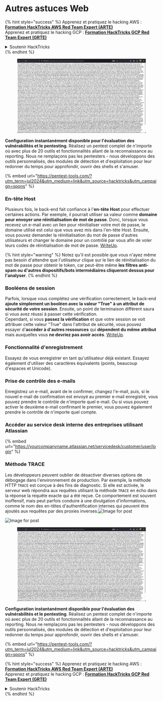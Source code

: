 # Autres astuces Web

{% hint style="success" %}
Apprenez et pratiquez le hacking AWS :<img src="/.gitbook/assets/arte.png" alt="" data-size="line">[**Formation HackTricks AWS Red Team Expert (ARTE)**](https://training.hacktricks.xyz/courses/arte)<img src="/.gitbook/assets/arte.png" alt="" data-size="line">\
Apprenez et pratiquez le hacking GCP : <img src="/.gitbook/assets/grte.png" alt="" data-size="line">[**Formation HackTricks GCP Red Team Expert (GRTE)**<img src="/.gitbook/assets/grte.png" alt="" data-size="line">](https://training.hacktricks.xyz/courses/grte)

<details>

<summary>Soutenir HackTricks</summary>

* Consultez les [**plans d'abonnement**](https://github.com/sponsors/carlospolop) !
* **Rejoignez le** 💬 [**groupe Discord**](https://discord.gg/hRep4RUj7f) ou le [**groupe telegram**](https://t.me/peass) ou **suivez-nous sur** **Twitter** 🐦 [**@hacktricks\_live**](https://twitter.com/hacktricks\_live)**.**
* **Partagez des astuces de hacking en soumettant des PRs aux** [**HackTricks**](https://github.com/carlospolop/hacktricks) et [**HackTricks Cloud**](https://github.com/carlospolop/hacktricks-cloud) dépôts GitHub.

</details>
{% endhint %}

<figure><img src="/.gitbook/assets/image (14) (1).png" alt=""><figcaption></figcaption></figure>

**Configuration instantanément disponible pour l'évaluation des vulnérabilités et le pentesting**. Réalisez un pentest complet de n'importe où avec plus de 20 outils et fonctionnalités allant de la reconnaissance au reporting. Nous ne remplaçons pas les pentesters - nous développons des outils personnalisés, des modules de détection et d'exploitation pour leur redonner du temps pour approfondir, ouvrir des shells et s'amuser.

{% embed url="https://pentest-tools.com/?utm_term=jul2024&utm_medium=link&utm_source=hacktricks&utm_campaign=spons" %}

### En-tête Host

Plusieurs fois, le back-end fait confiance à l'**en-tête Host** pour effectuer certaines actions. Par exemple, il pourrait utiliser sa valeur comme **domaine pour envoyer une réinitialisation de mot de passe**. Donc, lorsque vous recevez un e-mail avec un lien pour réinitialiser votre mot de passe, le domaine utilisé est celui que vous avez mis dans l'en-tête Host. Ensuite, vous pouvez demander la réinitialisation du mot de passe d'autres utilisateurs et changer le domaine pour un contrôlé par vous afin de voler leurs codes de réinitialisation de mot de passe. [WriteUp](https://medium.com/nassec-cybersecurity-writeups/how-i-was-able-to-take-over-any-users-account-with-host-header-injection-546fff6d0f2).

{% hint style="warning" %}
Notez qu'il est possible que vous n'ayez même pas besoin d'attendre que l'utilisateur clique sur le lien de réinitialisation du mot de passe pour obtenir le token, car peut-être même **les filtres anti-spam ou d'autres dispositifs/bots intermédiaires cliqueront dessus pour l'analyser**.
{% endhint %}

### Booléens de session

Parfois, lorsque vous complétez une vérification correctement, le back-end **ajoute simplement un booléen avec la valeur "True" à un attribut de sécurité de votre session**. Ensuite, un point de terminaison différent saura si vous avez réussi à passer cette vérification.\
Cependant, si vous **passez la vérification** et que votre session se voit attribuer cette valeur "True" dans l'attribut de sécurité, vous pouvez essayer d'**accéder à d'autres ressources** qui **dépendent du même attribut** mais auxquelles vous **ne devriez pas avoir accès**. [WriteUp](https://medium.com/@ozguralp/a-less-known-attack-vector-second-order-idor-attacks-14468009781a).

### Fonctionnalité d'enregistrement

Essayez de vous enregistrer en tant qu'utilisateur déjà existant. Essayez également d'utiliser des caractères équivalents (points, beaucoup d'espaces et Unicode).

### Prise de contrôle des e-mails

Enregistrez un e-mail, avant de le confirmer, changez l'e-mail, puis, si le nouvel e-mail de confirmation est envoyé au premier e-mail enregistré, vous pouvez prendre le contrôle de n'importe quel e-mail. Ou si vous pouvez activer le deuxième e-mail confirmant le premier, vous pouvez également prendre le contrôle de n'importe quel compte.

### Accéder au service desk interne des entreprises utilisant Atlassian

{% embed url="https://yourcompanyname.atlassian.net/servicedesk/customer/user/login" %}

### Méthode TRACE

Les développeurs peuvent oublier de désactiver diverses options de débogage dans l'environnement de production. Par exemple, la méthode HTTP `TRACE` est conçue à des fins de diagnostic. Si elle est activée, le serveur web répondra aux requêtes utilisant la méthode `TRACE` en écho dans la réponse la requête exacte qui a été reçue. Ce comportement est souvent inoffensif, mais peut parfois conduire à une divulgation d'informations, comme le nom des en-têtes d'authentification internes qui peuvent être ajoutés aux requêtes par des proxies inverses.![Image for post](https://miro.medium.com/max/60/1\*wDFRADTOd9Tj63xucenvAA.png?q=20)

![Image for post](https://miro.medium.com/max/1330/1\*wDFRADTOd9Tj63xucenvAA.png)


<figure><img src="/.gitbook/assets/image (14) (1).png" alt=""><figcaption></figcaption></figure>

**Configuration instantanément disponible pour l'évaluation des vulnérabilités et le pentesting**. Réalisez un pentest complet de n'importe où avec plus de 20 outils et fonctionnalités allant de la reconnaissance au reporting. Nous ne remplaçons pas les pentesters - nous développons des outils personnalisés, des modules de détection et d'exploitation pour leur redonner du temps pour approfondir, ouvrir des shells et s'amuser.

{% embed url="https://pentest-tools.com/?utm_term=jul2024&utm_medium=link&utm_source=hacktricks&utm_campaign=spons" %}

{% hint style="success" %}
Apprenez et pratiquez le hacking AWS :<img src="/.gitbook/assets/arte.png" alt="" data-size="line">[**Formation HackTricks AWS Red Team Expert (ARTE)**](https://training.hacktricks.xyz/courses/arte)<img src="/.gitbook/assets/arte.png" alt="" data-size="line">\
Apprenez et pratiquez le hacking GCP : <img src="/.gitbook/assets/grte.png" alt="" data-size="line">[**Formation HackTricks GCP Red Team Expert (GRTE)**<img src="/.gitbook/assets/grte.png" alt="" data-size="line">](https://training.hacktricks.xyz/courses/grte)

<details>

<summary>Soutenir HackTricks</summary>

* Consultez les [**plans d'abonnement**](https://github.com/sponsors/carlospolop) !
* **Rejoignez le** 💬 [**groupe Discord**](https://discord.gg/hRep4RUj7f) ou le [**groupe telegram**](https://t.me/peass) ou **suivez-nous sur** **Twitter** 🐦 [**@hacktricks\_live**](https://twitter.com/hacktricks\_live)**.**
* **Partagez des astuces de hacking en soumettant des PRs aux** [**HackTricks**](https://github.com/carlospolop/hacktricks) et [**HackTricks Cloud**](https://github.com/carlospolop/hacktricks-cloud) dépôts GitHub.

</details>
{% endhint %}

